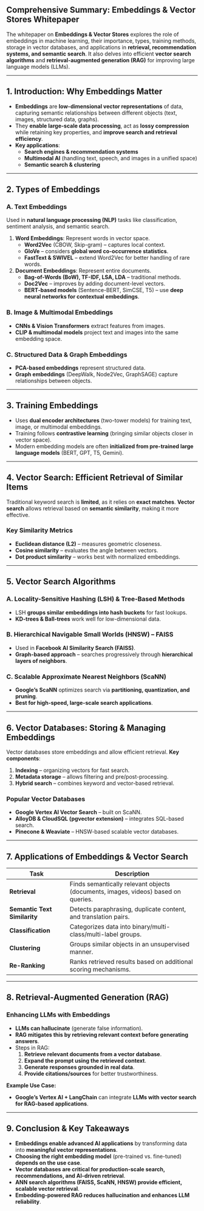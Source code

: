 ## **Comprehensive Summary: Embeddings & Vector Stores Whitepaper**  

The whitepaper on **Embeddings & Vector Stores** explores the role of embeddings in machine learning, their importance, types, training methods, storage in vector databases, and applications in **retrieval, recommendation systems, and semantic search**. It also delves into efficient **vector search algorithms** and **retrieval-augmented generation (RAG)** for improving large language models (LLMs).  

---

## **1. Introduction: Why Embeddings Matter**  
- **Embeddings** are **low-dimensional vector representations** of data, capturing semantic relationships between different objects (text, images, structured data, graphs).  
- They **enable large-scale data processing**, act as **lossy compression** while retaining key properties, and **improve search and retrieval efficiency**.  
- **Key applications**:  
  - **Search engines & recommendation systems**  
  - **Multimodal AI** (handling text, speech, and images in a unified space)  
  - **Semantic search & clustering**  

---

## **2. Types of Embeddings**  

### **A. Text Embeddings**  
Used in **natural language processing (NLP)** tasks like classification, sentiment analysis, and semantic search.  
1. **Word Embeddings**: Represent words in vector space.  
   - **Word2Vec** (CBOW, Skip-gram) – captures local context.  
   - **GloVe** – considers **global word co-occurrence statistics**.  
   - **FastText & SWIVEL** – extend Word2Vec for better handling of rare words.  
2. **Document Embeddings**: Represent entire documents.  
   - **Bag-of-Words (BoW), TF-IDF, LSA, LDA** – traditional methods.  
   - **Doc2Vec** – improves by adding document-level vectors.  
   - **BERT-based models** (Sentence-BERT, SimCSE, T5) – use **deep neural networks for contextual embeddings**.  

### **B. Image & Multimodal Embeddings**  
- **CNNs & Vision Transformers** extract features from images.  
- **CLIP & multimodal models** project text and images into the same embedding space.  

### **C. Structured Data & Graph Embeddings**  
- **PCA-based embeddings** represent structured data.  
- **Graph embeddings** (DeepWalk, Node2Vec, GraphSAGE) capture relationships between objects.  

---

## **3. Training Embeddings**  
- Uses **dual encoder architectures** (two-tower models) for training text, image, or multimodal embeddings.  
- Training follows **contrastive learning** (bringing similar objects closer in vector space).  
- Modern embedding models are often **initialized from pre-trained large language models** (BERT, GPT, T5, Gemini).  

---

## **4. Vector Search: Efficient Retrieval of Similar Items**  
Traditional keyword search is **limited**, as it relies on **exact matches**. **Vector search** allows retrieval based on **semantic similarity**, making it more effective.  

### **Key Similarity Metrics**  
- **Euclidean distance (L2)** – measures geometric closeness.  
- **Cosine similarity** – evaluates the angle between vectors.  
- **Dot product similarity** – works best with normalized embeddings.  

---

## **5. Vector Search Algorithms**  
### **A. Locality-Sensitive Hashing (LSH) & Tree-Based Methods**  
- LSH **groups similar embeddings into hash buckets** for fast lookups.  
- **KD-trees & Ball-trees** work well for low-dimensional data.  

### **B. Hierarchical Navigable Small Worlds (HNSW) – FAISS**  
- Used in **Facebook AI Similarity Search (FAISS)**.  
- **Graph-based approach** – searches progressively through **hierarchical layers of neighbors**.  

### **C. Scalable Approximate Nearest Neighbors (ScaNN)**  
- **Google’s ScaNN** optimizes search via **partitioning, quantization, and pruning**.  
- **Best for high-speed, large-scale search applications**.  

---

## **6. Vector Databases: Storing & Managing Embeddings**  
Vector databases store embeddings and allow efficient retrieval. **Key components**:  
1. **Indexing** – organizing vectors for fast search.  
2. **Metadata storage** – allows filtering and pre/post-processing.  
3. **Hybrid search** – combines keyword and vector-based retrieval.  

### **Popular Vector Databases**  
- **Google Vertex AI Vector Search** – built on ScaNN.  
- **AlloyDB & CloudSQL (pgvector extension)** – integrates SQL-based search.  
- **Pinecone & Weaviate** – HNSW-based scalable vector databases.  

---

## **7. Applications of Embeddings & Vector Search**  
| **Task** | **Description** |  
|----------|----------------|  
| **Retrieval** | Finds semantically relevant objects (documents, images, videos) based on queries. |  
| **Semantic Text Similarity** | Detects paraphrasing, duplicate content, and translation pairs. |  
| **Classification** | Categorizes data into binary/multi-class/multi-label groups. |  
| **Clustering** | Groups similar objects in an unsupervised manner. |  
| **Re-Ranking** | Ranks retrieved results based on additional scoring mechanisms. |  

---

## **8. Retrieval-Augmented Generation (RAG)**  
### **Enhancing LLMs with Embeddings**  
- **LLMs can hallucinate** (generate false information).  
- **RAG mitigates this by retrieving relevant context before generating answers**.  
- Steps in RAG:  
  1. **Retrieve relevant documents from a vector database**.  
  2. **Expand the prompt using the retrieved context**.  
  3. **Generate responses grounded in real data**.  
  4. **Provide citations/sources** for better trustworthiness.  

**Example Use Case:**  
- **Google’s Vertex AI + LangChain** can integrate **LLMs with vector search for RAG-based applications**.  

---

## **9. Conclusion & Key Takeaways**  
- **Embeddings enable advanced AI applications** by transforming data into **meaningful vector representations**.  
- **Choosing the right embedding model** (pre-trained vs. fine-tuned) **depends on the use case**.  
- **Vector databases are critical for production-scale search, recommendations, and AI-driven retrieval**.  
- **ANN search algorithms (FAISS, ScaNN, HNSW) provide efficient, scalable vector retrieval**.  
- **Embedding-powered RAG reduces hallucination and enhances LLM reliability**.  

